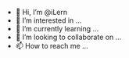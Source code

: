 - 👋 Hi, I’m @iLern
- 👀 I’m interested in ...
- 🌱 I’m currently learning ...
- 💞️ I’m looking to collaborate on ...
- 📫 How to reach me ...

<!---
iLern/iLern is a ✨ special ✨ repository because its `README.md` (this file) appears on your GitHub profile.
You can click the Preview link to take a look at your changes.
--->
